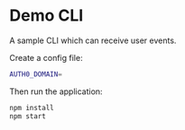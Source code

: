 # Demo CLI

A sample CLI which can receive user events.

Create a config file:

```bash
AUTH0_DOMAIN=
```

Then run the application:

```bash
npm install
npm start
```
